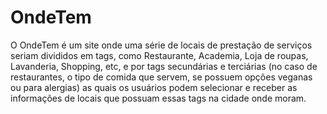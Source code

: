 # **OndeTem**

  O OndeTem é um site onde uma série de locais de prestação de serviços seriam divididos em tags, como Restaurante, Academia, Loja de roupas, Lavanderia, Shopping, etc, e por tags secundárias e terciárias (no caso de restaurantes, o tipo de comida que servem, se possuem opções veganas ou para alergias) as quais os usuários podem selecionar e receber as informações de locais que possuam essas tags na cidade onde moram.
